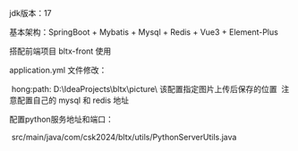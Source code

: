 jdk版本：17

基本架构：SpringBoot + Mybatis + Mysql + Redis + Vue3 + Element-Plus

搭配前端项目 bltx-front 使用



application.yml 文件修改：

​		hong:path: D:\IdeaProjects\bltx\picture\				该配置指定图片上传后保存的位置
​    			注意配置自己的 mysql 和 redis 地址



配置python服务地址和端口：

​		src/main/java/com/csk2024/bltx/utils/PythonServerUtils.java